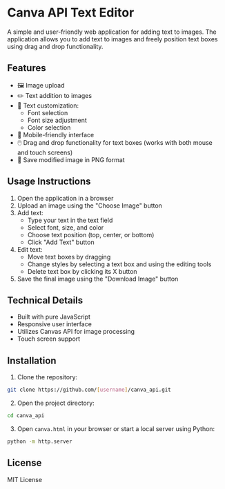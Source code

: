 # Canva API Text Editor

A simple and user-friendly web application for adding text to images. The application allows you to add text to images and freely position text boxes using drag and drop functionality.

## Features

- 🖼️ Image upload
- ✏️ Text addition to images
- 🎨 Text customization:
  - Font selection
  - Font size adjustment
  - Color selection
- 📱 Mobile-friendly interface
- 🖱️ Drag and drop functionality for text boxes (works with both mouse and touch screens)
- 💾 Save modified image in PNG format

## Usage Instructions

1. Open the application in a browser
2. Upload an image using the "Choose Image" button
3. Add text:
   - Type your text in the text field
   - Select font, size, and color
   - Choose text position (top, center, or bottom)
   - Click "Add Text" button
4. Edit text:
   - Move text boxes by dragging
   - Change styles by selecting a text box and using the editing tools
   - Delete text box by clicking its X button
5. Save the final image using the "Download Image" button

## Technical Details

- Built with pure JavaScript
- Responsive user interface
- Utilizes Canvas API for image processing
- Touch screen support

## Installation

1. Clone the repository:
```bash
git clone https://github.com/[username]/canva_api.git
```

2. Open the project directory:
```bash
cd canva_api
```

3. Open `canva.html` in your browser or start a local server using Python:
```bash
python -m http.server
```

## License

MIT License 
